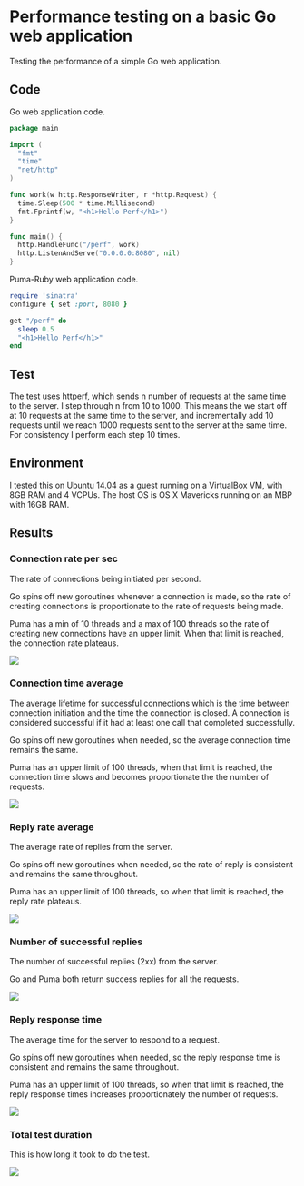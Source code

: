 # Performance testing on a basic Go web application

Testing the performance of a simple Go web application.

## Code

Go web application code.

```go
package main

import (
  "fmt"
  "time"
  "net/http"
)

func work(w http.ResponseWriter, r *http.Request) {
  time.Sleep(500 * time.Millisecond)
  fmt.Fprintf(w, "<h1>Hello Perf</h1>")
}

func main() {
  http.HandleFunc("/perf", work)
  http.ListenAndServe("0.0.0.0:8080", nil)
}

```

Puma-Ruby web application code.

```ruby
require 'sinatra'
configure { set :port, 8080 }

get "/perf" do  
  sleep 0.5
  "<h1>Hello Perf</h1>"
end
```

## Test

The test uses httperf, which sends n number of requests at the same time to the server. I step through n from 10 to 1000. This means the we start off at 10 requests at the same time to the server, and incrementally add 10 requests until we reach 1000 requests sent to the server at the same time. For consistency I perform each step 10 times.

## Environment

I tested this on Ubuntu 14.04 as a guest running on a VirtualBox VM, with 8GB RAM and 4 VCPUs. The host OS is OS X Mavericks running on an MBP with 16GB RAM.

## Results

### Connection rate per sec

The rate of connections being initiated per second. 

Go spins off new goroutines whenever a connection is made, so the rate of creating connections is proportionate to the rate of requests being made. 

Puma has a min of 10 threads and a max of 100 threads so the rate of creating new connections have an upper limit. When that limit is reached, the connection rate plateaus.

![](connection_rate_per_sec.png)

### Connection time average

The average lifetime for successful connections which is the time between connection initiation and the time the connection is closed. A connection is considered successful if it had at least one call that completed successfully.

Go spins off new goroutines when needed, so the average connection time remains the same.

Puma has an upper limit of 100 threads, when that limit is reached, the connection time slows and becomes proportionate the the number of requests.


![](connection_time_avg.png)

### Reply rate average

The average rate of replies from the server. 

Go spins off new goroutines when needed, so the rate of reply is consistent and remains the same throughout.

Puma has an upper limit of 100 threads, so when that limit is reached, the reply rate plateaus.

![](reply_rate_avg.png)

### Number of successful replies

The number of successful replies (2xx) from the server. 

Go and Puma both return success replies for all the requests.


![](reply_status_2xx.png)

### Reply response time

The average time for the server to respond to a request.

Go spins off new goroutines when needed, so the reply response time is consistent and remains the same throughout.

Puma has an upper limit of 100 threads, so when that limit is reached, the reply response times increases proportionately the number of requests.


![](reply_time_response.png)

### Total test duration

This is how long it took to do the test.

![](total_test_duration.png)